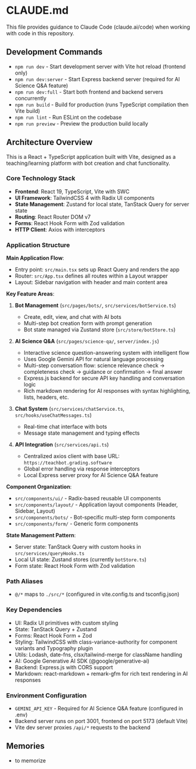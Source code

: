 # CLAUDE.md

This file provides guidance to Claude Code (claude.ai/code) when working with code in this repository.

## Development Commands

- `npm run dev` - Start development server with Vite hot reload (frontend only)
- `npm run dev:server` - Start Express backend server (required for AI Science Q&A feature)
- `npm run dev:full` - Start both frontend and backend servers concurrently
- `npm run build` - Build for production (runs TypeScript compilation then Vite build)
- `npm run lint` - Run ESLint on the codebase
- `npm run preview` - Preview the production build locally

## Architecture Overview

This is a React + TypeScript application built with Vite, designed as a teaching/learning platform with bot creation and chat functionality.

### Core Technology Stack
- **Frontend**: React 19, TypeScript, Vite with SWC
- **UI Framework**: TailwindCSS 4 with Radix UI components
- **State Management**: Zustand for local state, TanStack Query for server state
- **Routing**: React Router DOM v7
- **Forms**: React Hook Form with Zod validation
- **HTTP Client**: Axios with interceptors

### Application Structure

**Main Application Flow**:
- Entry point: `src/main.tsx` sets up React Query and renders the app
- Router: `src/App.tsx` defines all routes within a Layout wrapper
- Layout: Sidebar navigation with header and main content area

**Key Feature Areas**:
1. **Bot Management** (`src/pages/bots/`, `src/services/botService.ts`)
   - Create, edit, view, and chat with AI bots
   - Multi-step bot creation form with prompt generation
   - Bot state managed via Zustand store (`src/store/botStore.ts`)

2. **AI Science Q&A** (`src/pages/science-qa/`, `server/index.js`)
   - Interactive science question-answering system with intelligent flow
   - Uses Google Gemini API for natural language processing
   - Multi-step conversation flow: science relevance check → completeness check → guidance or confirmation → final answer
   - Express.js backend for secure API key handling and conversation logic
   - Rich markdown rendering for AI responses with syntax highlighting, lists, headers, etc.

3. **Chat System** (`src/services/chatService.ts`, `src/hooks/useChatMessages.ts`)
   - Real-time chat interface with bots
   - Message state management and typing effects

4. **API Integration** (`src/services/api.ts`)
   - Centralized axios client with base URL: `https://teachbot.grading.software`
   - Global error handling via response interceptors
   - Local Express server proxy for AI Science Q&A feature

**Component Organization**:
- `src/components/ui/` - Radix-based reusable UI components
- `src/components/layout/` - Application layout components (Header, Sidebar, Layout)
- `src/components/bots/` - Bot-specific multi-step form components
- `src/components/form/` - Generic form components

**State Management Pattern**:
- Server state: TanStack Query with custom hooks in `src/services/queryHooks.ts`
- Local UI state: Zustand stores (currently `botStore.ts`)
- Form state: React Hook Form with Zod validation

### Path Aliases
- `@/*` maps to `./src/*` (configured in vite.config.ts and tsconfig.json)

### Key Dependencies
- UI: Radix UI primitives with custom styling
- State: TanStack Query + Zustand
- Forms: React Hook Form + Zod
- Styling: TailwindCSS with class-variance-authority for component variants and Typography plugin
- Utils: Lodash, date-fns, clsx/tailwind-merge for className handling
- AI: Google Generative AI SDK (@google/generative-ai)
- Backend: Express.js with CORS support
- Markdown: react-markdown + remark-gfm for rich text rendering in AI responses

### Environment Configuration
- `GEMINI_API_KEY` - Required for AI Science Q&A feature (configured in .env)
- Backend server runs on port 3001, frontend on port 5173 (default Vite)
- Vite dev server proxies `/api/*` requests to the backend

## Memories
- to memorize